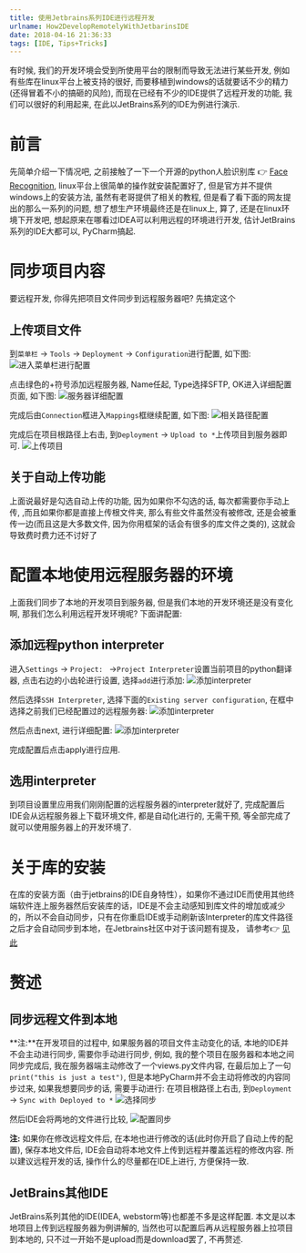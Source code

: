 ```yaml
---
title: 使用Jetbrains系列IDE进行远程开发
urlname: How2DevelopRemotelyWithJetbarinsIDE
date: 2018-04-16 21:36:33
tags: [IDE, Tips+Tricks]
---
```


有时候, 我们的开发环境会受到所使用平台的限制而导致无法进行某些开发, 例如有些库在linux平台上被支持的很好, 而要移植到windows的话就要话不少的精力(还得冒着不小的搞砸的风险), 而现在已经有不少的IDE提供了远程开发的功能, 我们可以很好的利用起来, 在此以JetBrains系列的IDE为例进行演示.

<!--more-->

# 前言
先简单介绍一下情况吧, 之前接触了一下一个开源的python人脸识别库 👉 [Face Recognition](https://github.com/ageitgey/face_recognition), linux平台上很简单的操作就安装配置好了, 但是官方并不提供windows上的安装方法, 虽然有老哥提供了相关的教程, 但是看了看下面的网友提出的那么一系列的问题, 想了想生产环境最终还是在linux上, 算了, 还是在linux环境下开发吧, 想起原来在哪看过IDEA可以利用远程的环境进行开发, 估计JetBrains系列的IDE大都可以, PyCharm搞起.

# 同步项目内容
要远程开发, 你得先把项目文件同步到远程服务器吧? 先搞定这个

## 上传项目文件 
到`菜单栏` -> `Tools` -> `Deployment` -> `Configuration`进行配置, 如下图: 
![进入菜单栏进行配置](https://cdn.safeandsound.cn/image/pycharmRemoteDev/pycharm-remote-dev0.png)

点击绿色的+符号添加远程服务器, Name任起, Type选择SFTP, OK进入详细配置页面, 如下图: 
![服务器详细配置](https://cdn.safeandsound.cn/image/pycharmRemoteDev/pycharm-remote-dev1.png)

完成后由`Connection`框进入`Mappings`框继续配置, 如下图:
![相关路径配置](https://cdn.safeandsound.cn/image/pycharmRemoteDev/pycharm-remote-dev2.png)

完成后在项目根路径上右击, 到`Deployment` -> `Upload to *`上传项目到服务器即可.
![上传项目](https://cdn.safeandsound.cn/image/pycharmRemoteDev/pycharm-remote-dev3.png)

## 关于自动上传功能
上面说最好是勾选自动上传的功能, 因为如果你不勾选的话, 每次都需要你手动上传, ,而且如果你都是直接上传根文件夹, 那么有些文件虽然没有被修改, 还是会被重传一边(而且这是大多数文件, 因为你用框架的话会有很多的库文件之类的), 这就会导致费时费力还不讨好了

# 配置本地使用远程服务器的环境
上面我们同步了本地的开发项目到服务器, 但是我们本地的开发环境还是没有变化啊, 那我们怎么利用远程开发环境呢? 下面讲配置:

## 添加远程python interpreter
进入`Settings` -> `Project: ` ->`Project Interpreter`设置当前项目的python翻译器, 点击右边的小齿轮进行设置, 选择`add`进行添加:
![添加interpreter](https://cdn.safeandsound.cn/image/pycharmRemoteDev/pycharm-remote-dev4.png)

然后选择`SSH Interpreter`, 选择下面的`Existing server configuration`, 在框中选择之前我们已经配置过的远程服务器:
![添加interpreter](https://cdn.safeandsound.cn/image/pycharmRemoteDev/pycharm-remote-dev5.png)

然后点击next, 进行详细配置:
![添加interpreter](https://cdn.safeandsound.cn/image/pycharmRemoteDev/pycharm-remote-dev6.png)

完成配置后点击apply进行应用.

## 选用interpreter
到项目设置里应用我们刚刚配置的远程服务器的interpreter就好了, 完成配置后IDE会从远程服务器上下载环境文件, 都是自动化进行的, 无需干预, 等全部完成了就可以使用服务器上的开发环境了.

# 关于库的安装
在库的安装方面（由于jetbrains的IDE自身特性），如果你不通过IDE而使用其他终端软件连上服务器然后安装库的话，IDE是不会主动感知到库文件的增加或减少的，所以不会自动同步，只有在你重启IDE或手动刷新该Interpreter的库文件路径之后才会自动同步到本地，在Jetbrains社区中对于该问题有提及， 请参考👉 [见此](https://intellij-support.jetbrains.com/hc/en-us/community/posts/205813579-Any-way-to-force-a-refresh-of-external-libraries-on-a-remote-interpreter-)

# 赘述
## 同步远程文件到本地
**注:**在开发项目的过程中, 如果服务器的项目文件主动变化的话, 本地的IDE并不会主动进行同步, 需要你手动进行同步, 例如, 我的整个项目在服务器和本地之间同步完成后, 我在服务器端主动修改了一个views.py文件内容, 在最后加上了一句`print("this is just a test")`, 但是本地PyCharm并不会主动将修改的内容同步过来, 如果我想要同步的话, 需要手动进行:
在项目根路径上右击, 到`Deployment` -> `Sync with Deployed to *`
![选择同步](https://cdn.safeandsound.cn/image/pycharmRemoteDev/pycharm-remote-dev7.png)

然后IDE会将两地的文件进行比较,
![配置同步](https://cdn.safeandsound.cn/image/pycharmRemoteDev/pycharm-remote-dev8.png)

**注:** 如果你在修改远程文件后, 在本地也进行修改的话(此时你开启了自动上传的配置), 保存本地文件后, IDE会自动将本地文件上传到远程并覆盖远程的修改内容. 所以建议远程开发的话, 操作什么的尽量都在IDE上进行, 方便保持一致.

## JetBrains其他IDE
JetBrains系列其他的IDE(IDEA, webstorm等)也都差不多是这样配置.
本文是以本地项目上传到远程服务器为例讲解的, 当然也可以配置后再从远程服务器上拉项目到本地的, 只不过一开始不是upload而是download罢了, 不再赘述.